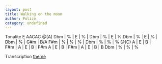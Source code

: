 ```yaml
---
layout: post
title: Walking on the moon
author: Police
category: undefined
---
```


Tonalite E
AACAC
<canvas class="chords">
@(A) Dbm | % | E | % | Dbm | % | E | %
Dbm | % | E | % | Dbm | % | G#m | B/A
F#m | % | % | % | Dbm | % | % | %
@(C) A | E | B | F#m | A | E | B | F#m
A | E | B | F#m | A | E | B | B
Dbm | % | % | %
</canvas>

Transcription [theme](https://github.com/rsilve/Partitions/raw/master/pdf/walking_on_the_moon.pdf)

